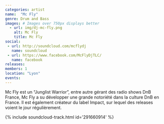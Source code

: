```yaml
---
categories: artist
name:  "Mc Fly"
genre: Drum and Bass
images: # Images over 750px displays better
  - url: img/dj-mc-fly.png
    alt: Mc Fly
    title: Mc Fly
social:
 - url: http://soundcloud.com/mcflydj
   name: soundcloud
 - url: https://www.facebook.com/McFlyDjTLC/
   name: facebook
releases:
members: 1
location: "Lyon"
events:
---
```

Mc Fly est un “Junglist Warrior”, entre autre gérant des radio shows DnB France, Mc Fly a su développer une grande notoriété dans la culture DnB en France. Il est également créateur du label Impact, sur lequel des releases voient le jour régulièrement.

{% include soundcloud-track.html id='291660914' %}

